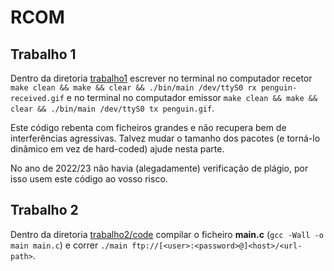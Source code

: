 # RCOM

## Trabalho 1

Dentro da diretoria [trabalho1](https://github.com/matilde-silva-21/trabalho1_RCOM) escrever no terminal no computador recetor ```make clean && make && clear && ./bin/main /dev/ttyS0 rx penguin-received.gif``` e no terminal no computador emissor ```make clean && make && clear && ./bin/main /dev/ttyS0 tx penguin.gif```.

Este código rebenta com ficheiros grandes e não recupera bem de interferências agressivas. Talvez mudar o tamanho dos pacotes (e torná-lo dinãmico em vez de hard-coded) ajude nesta parte.

No ano de 2022/23 não havia (alegadamente) verificação de plágio, por isso usem este código ao vosso risco.

## Trabalho 2

Dentro da diretoria [trabalho2/code](https://github.com/matilde-silva-21/trabalho2_RCOM/tree/main/code) compilar o ficheiro **main.c** (`gcc -Wall -o main main.c`) e correr ```./main ftp://[<user>:<password>@]<host>/<url-path>```.